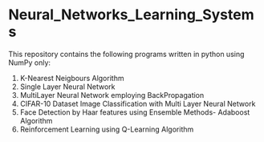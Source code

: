 # Neural_Networks_Learning_Systems
This repository contains the following programs written in python using NumPy only:
1. K-Nearest Neigbours Algorithm
2. Single Layer Neural Network
3. MultiLayer Neural Network employing BackPropagation
4. CIFAR-10 Dataset Image Classification with Multi Layer Neural Network
5. Face Detection by Haar features using Ensemble Methods- Adaboost Algorithm
6. Reinforcement Learning using Q-Learning Algorithm
